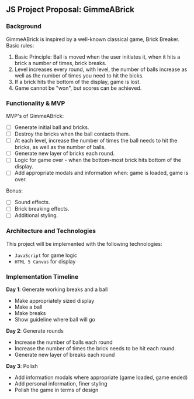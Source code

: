 ## JS Project Proposal: GimmeABrick

### Background

GimmeABrick is inspired by a well-known classical game, Brick Breaker. Basic rules:

1) Basic Principle: Ball is moved when the user initiates it, when it hits a brick a number of times, brick breaks.
2) Level increases every round, with level, the number of balls increase as well as the number of times you need to hit the bicks.
3) If a brick hits the bottom of the display, game is lost.
4) Game cannot be "won", but scores can be achieved.

### Functionality & MVP  

MVP's of GimmeABrick:

- [ ] Generate initial ball and bricks.
- [ ] Destroy the bricks when the ball contacts them.
- [ ] At each level, increase the number of times the ball needs to hit the bricks, as well as the number of balls.
- [ ] Generate new layer of bricks each round.
- [ ] Logic for game over - when the bottom-most brick hits bottom of the display.
- [ ] Add appropriate modals and information when: game is loaded, game is over.

Bonus:

- [ ] Sound effects.
- [ ] Brick breaking effects.
- [ ] Additional styling.

### Architecture and Technologies

This project will be implemented with the following technologies:
- `JavaScript` for game logic
- `HTML 5 Canvas` for display

### Implementation Timeline

**Day 1**: Generate working breaks and a ball

- Make appropriately sized display
- Make a ball
- Make breaks
- Show guideline where ball will go

**Day 2**: Generate rounds

- Increase the number of balls each round
- Increase the number of times the brick needs to be hit each round.
- Generate new layer of breaks each round

**Day 3**: Polish

- Add information modals where appropriate (game loaded, game ended)
- Add personal information, finer styling
- Polish the game in terms of design
